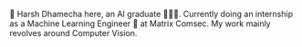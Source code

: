 👋 Harsh Dhamecha here, an AI graduate 👨🏻‍🎓. Currently doing an internship as a Machine Learning Engineer 🤖 at Matrix Comsec. My work mainly revolves around Computer Vision. 

<!---
harshdhamecha/harshdhamecha is a ✨ special ✨ repository because its `README.md` (this file) appears on your GitHub profile.
You can click the Preview link to take a look at your changes.
--->
